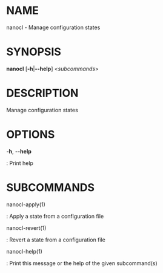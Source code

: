 NAME
====

nanocl - Manage configuration states

SYNOPSIS
========

**nanocl** \[**-h**\|**\--help**\] \<*subcommands*\>

DESCRIPTION
===========

Manage configuration states

OPTIONS
=======

**-h**, **\--help**

:   Print help

SUBCOMMANDS
===========

nanocl-apply(1)

:   Apply a state from a configuration file

nanocl-revert(1)

:   Revert a state from a configuration file

nanocl-help(1)

:   Print this message or the help of the given subcommand(s)
